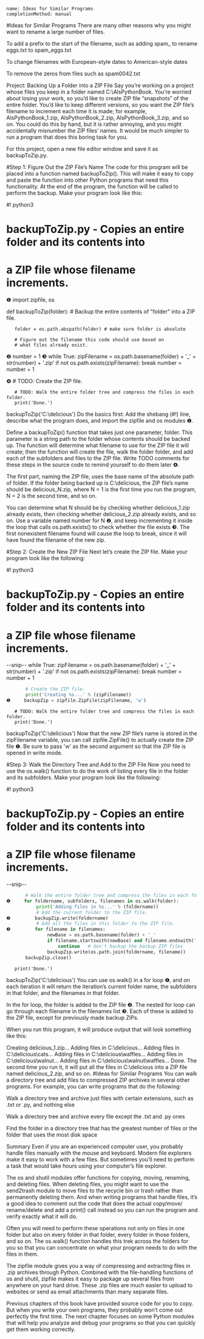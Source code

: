 ```ngMeta
name: Ideas for Similar Programs
completionMethod: manual
```
#Ideas for Similar Programs
There are many other reasons why you might want to rename a large number of files.

To add a prefix to the start of the filename, such as adding spam_ to rename eggs.txt to spam_eggs.txt

To change filenames with European-style dates to American-style dates

To remove the zeros from files such as spam0042.txt

Project: Backing Up a Folder into a ZIP File
Say you’re working on a project whose files you keep in a folder named C:\AlsPythonBook. You’re worried about losing your work, so you’d like to create ZIP file “snapshots” of the entire folder. You’d like to keep different versions, so you want the ZIP file’s filename to increment each time it is made; for example, AlsPythonBook_1.zip, AlsPythonBook_2.zip, AlsPythonBook_3.zip, and so on. You could do this by hand, but it is rather annoying, and you might accidentally misnumber the ZIP files’ names. It would be much simpler to run a program that does this boring task for you.

For this project, open a new file editor window and save it as backupToZip.py.

#Step 1: Figure Out the ZIP File’s Name
The code for this program will be placed into a function named backupToZip(). This will make it easy to copy and paste the function into other Python programs that need this functionality. At the end of the program, the function will be called to perform the backup. Make your program look like this:


   #! python3
   # backupToZip.py - Copies an entire folder and its contents into
   # a ZIP file whose filename increments.

❶ import zipfile, os

   def backupToZip(folder):
       # Backup the entire contents of "folder" into a ZIP file.

       folder = os.path.abspath(folder) # make sure folder is absolute

       # Figure out the filename this code should use based on
       # what files already exist.
❷     number = 1
❸     while True:
           zipFilename = os.path.basename(folder) + '_' + str(number) + '.zip'
           if not os.path.exists(zipFilename):
               break
           number = number + 1

❹     # TODO: Create the ZIP file.

       # TODO: Walk the entire folder tree and compress the files in each folder.
       print('Done.')

   backupToZip('C:\\delicious')
Do the basics first: Add the shebang (#!) line, describe what the program does, and import the zipfile and os modules ❶.

Define a backupToZip() function that takes just one parameter, folder. This parameter is a string path to the folder whose contents should be backed up. The function will determine what filename to use for the ZIP file it will create; then the function will create the file, walk the folder folder, and add each of the subfolders and files to the ZIP file. Write TODO comments for these steps in the source code to remind yourself to do them later ❹.

The first part, naming the ZIP file, uses the base name of the absolute path of folder. If the folder being backed up is C:\delicious, the ZIP file’s name should be delicious_N.zip, where N = 1 is the first time you run the program, N = 2 is the second time, and so on.

You can determine what N should be by checking whether delicious_1.zip already exists, then checking whether delicious_2.zip already exists, and so on. Use a variable named number for N ❷, and keep incrementing it inside the loop that calls os.path.exists() to check whether the file exists ❸. The first nonexistent filename found will cause the loop to break, since it will have found the filename of the new zip.

#Step 2: Create the New ZIP File
Next let’s create the ZIP file. Make your program look like the following:


   #! python3
   # backupToZip.py - Copies an entire folder and its contents into
   # a ZIP file whose filename increments.

   --snip--
       while True:
           zipFilename = os.path.basename(folder) + '_' + str(number) + '.zip'
           if not os.path.exists(zipFilename):
               break
           number = number + 1
```python
       # Create the ZIP file.
       print('Creating %s...' % (zipFilename))
❶     backupZip = zipfile.ZipFile(zipFilename, 'w')
```
       # TODO: Walk the entire folder tree and compress the files in each folder.
       print('Done.')

   backupToZip('C:\\delicious')
Now that the new ZIP file’s name is stored in the zipFilename variable, you can call zipfile.ZipFile() to actually create the ZIP file ❶. Be sure to pass 'w' as the second argument so that the ZIP file is opened in write mode.

#Step 3: Walk the Directory Tree and Add to the ZIP File
Now you need to use the os.walk() function to do the work of listing every file in the folder and its subfolders. Make your program look like the following:


   #! python3
   # backupToZip.py - Copies an entire folder and its contents into
   # a ZIP file whose filename increments.

   --snip--
```python
       # Walk the entire folder tree and compress the files in each folder.
❶     for foldername, subfolders, filenames in os.walk(folder):
           print('Adding files in %s...' % (foldername))
           # Add the current folder to the ZIP file.
❷         backupZip.write(foldername)
           # Add all the files in this folder to the ZIP file.
❸         for filename in filenames:
               newBase = os.path.basename(folder) + '_'
               if filename.startswith(newBase) and filename.endswith('.zip'):
                   continue   # don't backup the backup ZIP files
               backupZip.write(os.path.join(foldername, filename))
       backupZip.close()
```
       print('Done.')


   backupToZip('C:\\delicious')
You can use os.walk() in a for loop ❶, and on each iteration it will return the iteration’s current folder name, the subfolders in that folder, and the filenames in that folder.

In the for loop, the folder is added to the ZIP file ❷. The nested for loop can go through each filename in the filenames list ❸. Each of these is added to the ZIP file, except for previously made backup ZIPs.

When you run this program, it will produce output that will look something like this:


Creating delicious_1.zip...
Adding files in C:\delicious...
Adding files in C:\delicious\cats...
Adding files in C:\delicious\waffles...
Adding files in C:\delicious\walnut...
Adding files in C:\delicious\walnut\waffles...
Done.
The second time you run it, it will put all the files in C:\delicious into a ZIP file named delicious_2.zip, and so on.
#Ideas for Similar Programs
You can walk a directory tree and add files to compressed ZIP archives in several other programs. For example, you can write programs that do the following:

Walk a directory tree and archive just files with certain extensions, such as .txt or .py, and nothing else

Walk a directory tree and archive every file except the .txt and .py ones

Find the folder in a directory tree that has the greatest number of files or the folder that uses the most disk space

Summary
Even if you are an experienced computer user, you probably handle files manually with the mouse and keyboard. Modern file explorers make it easy to work with a few files. But sometimes you’ll need to perform a task that would take hours using your computer’s file explorer.

The os and shutil modules offer functions for copying, moving, renaming, and deleting files. When deleting files, you might want to use the send2trash module to move files to the recycle bin or trash rather than permanently deleting them. And when writing programs that handle files, it’s a good idea to comment out the code that does the actual copy/move/ rename/delete and add a print() call instead so you can run the program and verify exactly what it will do.

Often you will need to perform these operations not only on files in one folder but also on every folder in that folder, every folder in those folders, and so on. The os.walk() function handles this trek across the folders for you so that you can concentrate on what your program needs to do with the files in them.

The zipfile module gives you a way of compressing and extracting files in .zip archives through Python. Combined with the file-handling functions of os and shutil, zipfile makes it easy to package up several files from anywhere on your hard drive. These .zip files are much easier to upload to websites or send as email attachments than many separate files.

Previous chapters of this book have provided source code for you to copy. But when you write your own programs, they probably won’t come out perfectly the first time. The next chapter focuses on some Python modules that will help you analyze and debug your programs so that you can quickly get them working correctly.


